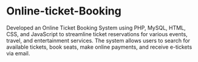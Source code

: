 # Online-ticket-Booking
Developed an Online Ticket Booking System using PHP, MySQL, HTML, CSS, and JavaScript to streamline ticket reservations for various events, travel, and entertainment services. The system allows users to search for available tickets, book seats, make online payments, and receive e-tickets via email.
